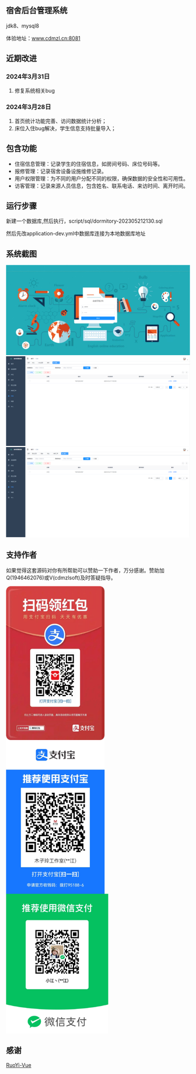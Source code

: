 ## 宿舍后台管理系统

jdk8、mysql8

体验地址：www.cdmzl.cn:8081

## 近期改进

### 2024年3月31日

1. 修复系统相关bug

### 2024年3月28日

1. 首页统计功能完善、访问数据统计分析；
2. 床位入住bug解决，学生信息支持批量导入；

## 包含功能

* 住宿信息管理：记录学生的住宿信息，如房间号码、床位号码等。
* 报修管理：记录宿舍设备设施维修记录。
* 用户权限管理：为不同的用户分配不同的权限，确保数据的安全性和可用性。
* 访客管理：记录来源人员信息，包含姓名、联系电话、来访时间、离开时间。

## 运行步骤

新建一个数据库,然后执行，script/sql/dormitory-202305212130.sql

然后先改application-dev.yml中数据库连接为本地数据库地址

## 系统截图

![login.png](script/images/login.png)
![img.png](script/images/img.png)
![fangke.png](script/images/fangke.png)

## 支持作者

如果觉得这套源码对你有所帮助可以赞助一下作者，万分感谢。赞助加Q(1946462076)或V(cdmzlsoft)及时答疑指导。

<img src="./script/images/pay/AlipayHb.jpg"  width = "270" height = "420" alt="图片名称" align=center />
<img src="./script/images/pay/Alipay.jpg"  width = "270" height = "420" alt="图片名称" align=center />
<img src="./script/images/pay/qqPay.jpg"   width = "280" height = "382" alt="图片名称" align=center />

## 感谢

[RuoYi-Vue](https://gitee.com/y_project/RuoYi-Vue)



